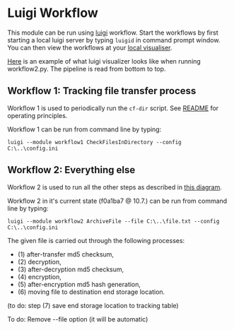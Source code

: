 # Luigi Workflow
This module can be run using [luigi](https://github.com/spotify/luigi) workflow. Start the workflows by first starting a local luigi
server by typing `luigid` in command prompt window. You can then view the workflows at your [local visualiser](http://localhost:8082).

[Here](https://github.com/CSCfi/lega-mirroring/blob/master/lega_mirroring/workflows/luigi_example.png) is an example of what luigi visualizer looks like when running workflow2.py. The pipeline is read from bottom to top.

## Workflow 1: Tracking file transfer process
Workflow 1 is used to periodically run the `cf-dir` script. See [README](https://github.com/CSCfi/lega-mirroring/blob/master/README.md)
for operating principles.

Workflow 1 can be run from command line by typing:

`luigi --module workflow1 CheckFilesInDirectory --config C:\..\config.ini`

## Workflow 2: Everything else
Workflow 2 is used to run all the other steps as described in [this diagram](https://github.com/CSCfi/lega-mirroring/blob/master/lega_mirroring/workflows/workflow.png).

Workflow 2 in it's current state (f0a1ba7 @ 10.7.) can be run from command line by typing:

`luigi --module workflow2 ArchiveFile --file C:\..\file.txt --config C:\..\config.ini`

The given file is carried out through the following processes: 
* (1) after-transfer md5 checksum, 
* (2) decryption, 
* (3) after-decryption md5 checksum, 
* (4) encryption, 
* (5) after-encryption md5 hash generation, 
* (6) moving file to destination end storage location. 

(to do: step (7) save end storage location to tracking table)

To do: Remove --file option (it will be automatic)
